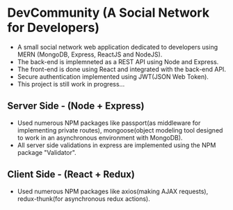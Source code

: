 # DevCommunity (A Social Network for Developers)	 

* A small social network web application dedicated to developers using MERN (MongoDB, Express, ReactJS and NodeJS).  
* The back-end is implemneted as a REST API using Node and Express.
* The front-end is done using React and integrated with the back-end API.
* Secure authentication implemented using JWT(JSON Web Token).
* This project is still work in progress...

## Server Side - (Node + Express)
* Used numerous NPM packages like passport(as middleware for implementing private routes), mongoose(object modeling tool designed to work in an asynchronous environment with MongoDB).
* All server side validations in express are implemented using the NPM package "Validator".

## Client Side - (React + Redux)
* Used numerous NPM packages like axios(making AJAX requests), redux-thunk(for asynchronous redux actions).



